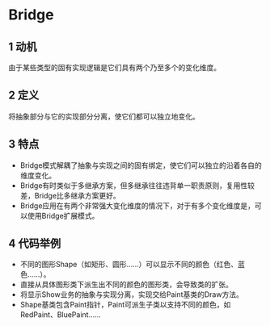 # Bridge
## 1 动机
由于某些类型的固有实现逻辑是它们具有两个乃至多个的变化维度。
## 2 定义
将抽象部分与它的实现部分分离，使它们都可以独立地变化。
## 3 特点
- Bridge模式解耦了抽象与实现之间的固有绑定，使它们可以独立的沿着各自的维度变化。
- Bridge有时类似于多继承方案，但多继承往往违背单一职责原则，复用性较差，Bridge比多继承方案更好。
- Bridge应用在有两个非常强大变化维度的情况下，对于有多个变化维度是，可以使用Bridge扩展模式。
## 4 代码举例
- 不同的图形Shape（如矩形、圆形……）可以显示不同的颜色（红色、蓝色……）。
- 直接从具体图形类下派生出不同的颜色的图形类，会导致类的扩张。
- 将显示Show业务的抽象与实现分离，实现交给Paint基类的Draw方法。
- Shape基类包含Paint指针，Paint可派生子类以支持不同的颜色，如RedPaint、BluePaint……